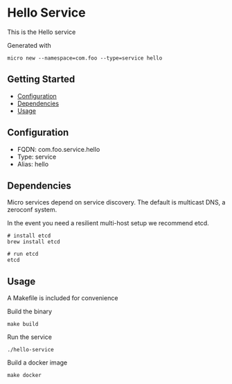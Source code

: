 # Hello Service

This is the Hello service

Generated with

```
micro new --namespace=com.foo --type=service hello
```

## Getting Started

- [Configuration](#configuration)
- [Dependencies](#dependencies)
- [Usage](#usage)

## Configuration

- FQDN: com.foo.service.hello
- Type: service
- Alias: hello

## Dependencies

Micro services depend on service discovery. The default is multicast DNS, a zeroconf system.

In the event you need a resilient multi-host setup we recommend etcd.

```
# install etcd
brew install etcd

# run etcd
etcd
```

## Usage

A Makefile is included for convenience

Build the binary

```
make build
```

Run the service
```
./hello-service
```

Build a docker image
```
make docker
```